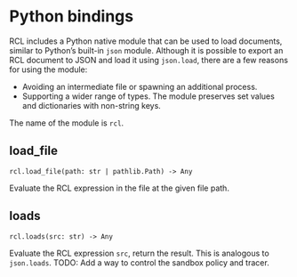 # Python bindings

RCL includes a Python native module that can be used to load documents, similar
to Python’s built-in `json` module. Although it is possible to export an
<abbr>RCL</abbr> document to <abbr>JSON</abbr> and load it using `json.load`,
there are a few reasons for using the module:

 * Avoiding an intermediate file or spawning an additional process.
 * Supporting a wider range of types. The module preserves set values and
   dictionaries with non-string keys.

The name of the module is `rcl`.

## load_file

    rcl.load_file(path: str | pathlib.Path) -> Any

Evaluate the <abbr>RCL</abbr> expression in the file at the given file path.

## loads

    rcl.loads(src: str) -> Any

Evaluate the <abbr>RCL</abbr> expression `src`, return the result. This is
analogous to `json.loads`. TODO: Add a way to control the sandbox policy and
tracer.

